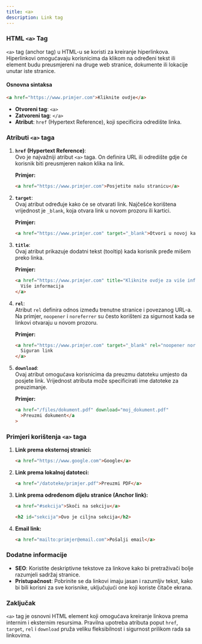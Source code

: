 ```yaml
---
title: <a>
description: Link tag
---
```


### HTML `<a>` Tag

`<a>` tag (anchor tag) u HTML-u se koristi za kreiranje hiperlinkova. Hiperlinkovi omogućavaju korisnicima da klikom na određeni tekst ili element budu preusmjereni na druge web stranice, dokumente ili lokacije unutar iste stranice.

#### Osnovna sintaksa

```html
<a href="https://www.primjer.com">Kliknite ovdje</a>
```

- **Otvoreni tag**: `<a>`
- **Zatvoreni tag**: `</a>`
- **Atribut**: `href` (Hypertext Reference), koji specificira odredište linka.

### Atributi `<a>` taga

1. **`href` (Hypertext Reference)**:  
   Ovo je najvažniji atribut `<a>` taga. On definira URL ili odredište gdje će korisnik biti preusmjeren nakon klika na link.

   **Primjer:**

   ```html
   <a href="https://www.primjer.com">Posjetite našu stranicu</a>
   ```

2. **`target`**:  
   Ovaj atribut određuje kako će se otvarati link. Najčešće korištena vrijednost je `_blank`, koja otvara link u novom prozoru ili kartici.

   **Primjer:**

   ```html
   <a href="https://www.primjer.com" target="_blank">Otvori u novoj kartici</a>
   ```

3. **`title`**:  
   Ovaj atribut prikazuje dodatni tekst (tooltip) kada korisnik pređe mišem preko linka.

   **Primjer:**

   ```html
   <a href="https://www.primjer.com" title="Kliknite ovdje za više informacija">
     Više informacija
   </a>
   ```

4. **`rel`**:  
   Atribut `rel` definira odnos između trenutne stranice i povezanog URL-a. Na primjer, `noopener` i `noreferrer` su često korišteni za sigurnost kada se linkovi otvaraju u novom prozoru.

   **Primjer:**

   ```html
   <a href="https://www.primjer.com" target="_blank" rel="noopener noreferrer">
     Siguran link
   </a>
   ```

5. **`download`**:  
   Ovaj atribut omogućava korisnicima da preuzmu datoteku umjesto da posjete link. Vrijednost atributa može specificirati ime datoteke za preuzimanje.

   **Primjer:**

   ```html
   <a href="/files/dokument.pdf" download="moj_dokument.pdf"
     >Preuzmi dokument</a
   >
   ```

### Primjeri korištenja `<a>` taga

1. **Link prema eksternoj stranici:**

   ```html
   <a href="https://www.google.com">Google</a>
   ```

2. **Link prema lokalnoj datoteci:**

   ```html
   <a href="/datoteke/primjer.pdf">Preuzmi PDF</a>
   ```

3. **Link prema određenom dijelu stranice (Anchor link):**

   ```html
   <a href="#sekcija">Skoči na sekciju</a>

   <h2 id="sekcija">Ovo je ciljna sekcija</h2>
   ```

4. **Email link:**
   ```html
   <a href="mailto:primjer@email.com">Pošalji email</a>
   ```

### Dodatne informacije

- **SEO**: Koristite deskriptivne tekstove za linkove kako bi pretraživači bolje razumjeli sadržaj stranice.
- **Pristupačnost**: Pobrinite se da linkovi imaju jasan i razumljiv tekst, kako bi bili korisni za sve korisnike, uključujući one koji koriste čitače ekrana.

### Zaključak

`<a>` tag je osnovni HTML element koji omogućava kreiranje linkova prema internim i eksternim resursima. Pravilna upotreba atributa poput `href`, `target`, `rel` i `download` pruža veliku fleksibilnost i sigurnost prilikom rada sa linkovima.
